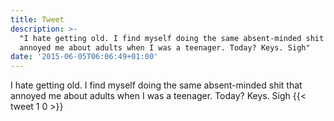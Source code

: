 ```yaml
---
title: Tweet
description: >-
  "I hate getting old. I find myself doing the same absent-minded shit that
  annoyed me about adults when I was a teenager. Today? Keys. Sigh"
date: '2015-06-05T06:06:49+01:00'
---
```

I hate getting old. I find myself doing the same absent-minded shit that annoyed me about adults when I was a teenager. Today? Keys. Sigh
      {{< tweet 1 0 >}}
    
